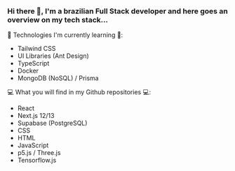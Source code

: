 ### Hi there 👋, I'm a brazilian Full Stack developer and here goes an overview on my tech stack...

📖 Technologies I'm currently learning 📖:
   - Tailwind CSS
   - UI Libraries (Ant Design)
   - TypeScript
   - Docker
   - MongoDB (NoSQL) / Prisma

💻 What you will find in my Github repositories 💻:
   - React
   - Next.js 12/13
   - Supabase (PostgreSQL)
   - CSS
   - HTML
   - JavaScript
   - p5.js / Three.js
   - Tensorflow.js

<!--
**schaldach/schaldach** is a ✨ _special_ ✨ repository because its `README.md` (this file) appears on your GitHub profile.

Here are some ideas to get you started:

- 🔭 I’m currently working on ...
- 🌱 I’m currently learning ...
- 👯 I’m looking to collaborate on ...
- 🤔 I’m looking for help with ...
- 💬 Ask me about ...
- 📫 How to reach me: ...
- 😄 Pronouns: ...
- ⚡ Fun fact: ...
-->
